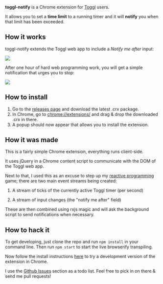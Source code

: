 **toggl-notify** is a Chrome extension for [Toggl](https://toggl.com/) users. 

It allows you to set a **time limit** to a running timer and it will **notify** you when that limit has been exceeded.

## How it works

toggl-notify extends the Toggl web app to include a *Notify me after* input:

![](https://i.imgur.com/w8SG8EL.png)

After one hour of hard web programming work, you will get a simple notification that urges you to stop:

![](https://i.imgur.com/Eqhq3CK.png)



## How to install

1. Go to the [releases page](https://github.com/th0rgall/toggl-notify/releases) and download the latest .crx package.
2. In Chrome, go to [chrome://extensions/](chrome://extensions/) and drag & drop the downloaded .crx in there.
3. A popup should now appear that allows you to install the extension.

## How it was made

This is a fairly simple Chrome extension, everything runs client-side.

It uses jQuery in a Chrome content script to communicate with the DOM of the Toggl web app. 

Next to that, I used this as an excuse to step up my [reactive programming](http://reactivex.io/) game; there are two main event streams being created:

1. A stream of ticks of the currently active Toggl timer (per second)


2. A stream of input changes (the "notify me after" field)

These are then combined using rxjs magic and will ask the background script to send notifications when necessary.

## How to hack it

To get developing, just clone the repo and run `npm install` in your command line. Then run `npm start` to start the live browserify transpiling. 

Now follow the install instructions [here](https://developer.chrome.com/extensions/getstarted#unpacked) to try a development version of the extension in Chrome.

I use the [Github Issues](https://github.com/th0rgall/toggl-notify/issues) section as a todo list. Feel free to pick in on there & send me pull requests!
